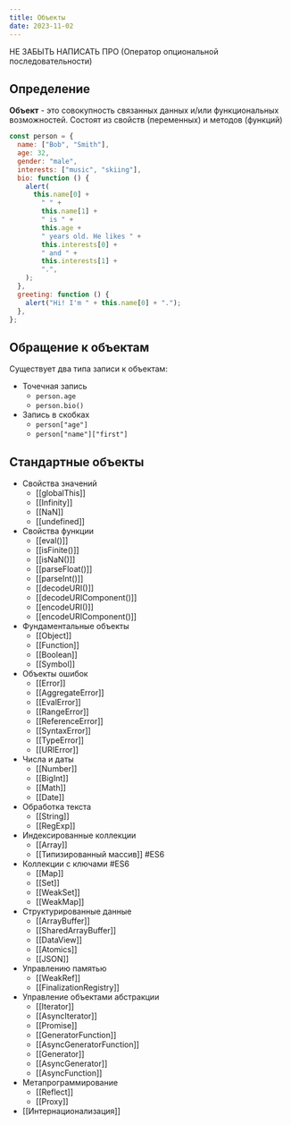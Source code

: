 ```yaml
---
title: Объекты
date: 2023-11-02
---
```

НЕ ЗАБЫТЬ НАПИСАТЬ ПРО (Оператор опциональной последовательности)

## Определение
**Объект** - это совокупность связанных данных и/или функциональных возможностей. Состоят из свойств (переменных) и методов (функций)
```js
const person = {
  name: ["Bob", "Smith"],
  age: 32,
  gender: "male",
  interests: ["music", "skiing"],
  bio: function () {
    alert(
      this.name[0] +
        " " +
        this.name[1] +
        " is " +
        this.age +
        " years old. He likes " +
        this.interests[0] +
        " and " +
        this.interests[1] +
        ".",
    );
  },
  greeting: function () {
    alert("Hi! I'm " + this.name[0] + ".");
  },
};
```

## Обращение к объектам
Существует два типа записи к объектам:
- Точечная запись
	- `person.age`
	- `person.bio()`
- Запись в скобках
	- `person["age"]`
	- `person["name"]["first"]`

## Стандартные объекты
- Свойства значений
	- [[globalThis]]
	- [[Infinity]]
	- [[NaN]]
	- [[undefined]]
- Свойства функции
	- [[eval()]]
	- [[isFinite()]]
	- [[isNaN()]]
	- [[parseFloat()]]
	- [[parseInt()]]
	- [[decodeURI()]]
	- [[decodeURIComponent()]]
	- [[encodeURI()]]
	- [[encodeURIComponent()]]
- Фундаментальные объекты
	- [[Object]]
	- [[Function]]
	- [[Boolean]]
	- [[Symbol]]
- Объекты ошибок
	- [[Error]]
	- [[AggregateError]]
	- [[EvalError]]
	- [[RangeError]]
	- [[ReferenceError]]
	- [[SyntaxError]]
	- [[TypeError]]
	- [[URIError]]
- Числа и даты
	- [[Number]]
	- [[BigInt]]
	- [[Math]]
	- [[Date]]
- Обработка текста
	- [[String]]
	- [[RegExp]]
- Индексированные коллекции
	- [[Array]]
	- [[Типизированный массив]] #ES6 
- Коллекции с ключами #ES6 
	- [[Map]]
	- [[Set]]
	- [[WeakSet]]
	- [[WeakMap]]
- Структурированные данные
	- [[ArrayBuffer]]
	- [[SharedArrayBuffer]]
	- [[DataView]]
	- [[Atomics]]
	- [[JSON]]
- Управлению памятью
	- [[WeakRef]]
	- [[FinalizationRegistry]]
- Управление объектами абстракции
	- [[Iterator]]
	- [[AsyncIterator]]
	- [[Promise]]
	- [[GeneratorFunction]]
	- [[AsyncGeneratorFunction]]
	- [[Generator]]
	- [[AsyncGenerator]]
	- [[AsyncFunction]]
- Метапрограммирование
	- [[Reflect]]
	- [[Proxy]]
- [[Интернационализация]]